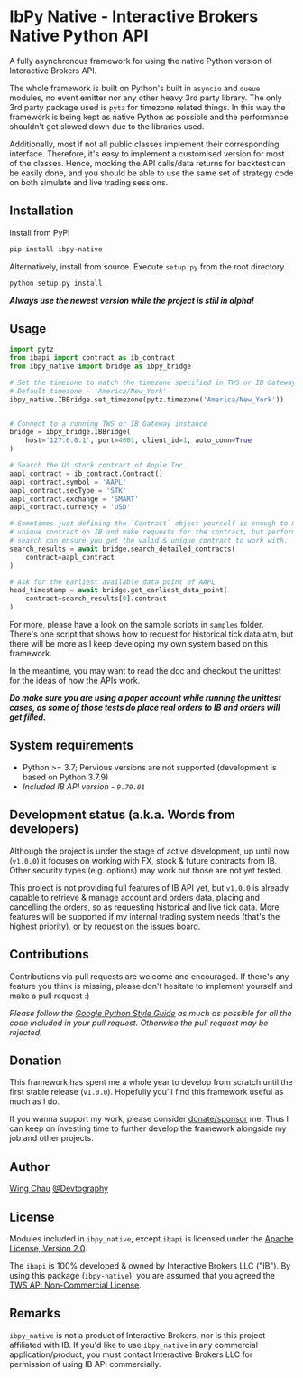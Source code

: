 # IbPy Native - Interactive Brokers Native Python API

A fully asynchronous framework for using the native Python version of
Interactive Brokers API.

The whole framework is built on Python's built in `asyncio` and `queue` modules,
no event emitter nor any other heavy 3rd party library. The only 3rd party
package used is `pytz` for timezone related things. In this way the framework
is being kept as native Python as possible and the performance shouldn't get
slowed down due to the libraries used.

Additionally, most if not all public classes implement their corresponding
interface. Therefore, it's easy to implement a customised version for most of
the classes. Hence, mocking the API calls/data returns for backtest can be
easily done, and you should be able to use the same set of strategy code on both
simulate and live trading sessions.

## Installation
Install from PyPI
```sh
pip install ibpy-native
```

Alternatively, install from source. Execute `setup.py` from the root directory.
```sh
python setup.py install
```

__*Always use the newest version while the project is still in alpha!*__

## Usage
```python
import pytz
from ibapi import contract as ib_contract
from ibpy_native import bridge as ibpy_bridge

# Set the timezone to match the timezone specified in TWS or IB Gateway when login
# Default timezone - 'America/New_York'
ibpy_native.IBBridge.set_timezone(pytz.timezone('America/New_York'))


# Connect to a running TWS or IB Gateway instance
bridge = ibpy_bridge.IBBridge(
    host='127.0.0.1', port=4001, client_id=1, auto_conn=True
)

# Search the US stock contract of Apple Inc.
aapl_contract = ib_contract.Contract()
aapl_contract.symbol = 'AAPL'
aapl_contract.secType = 'STK'
aapl_contract.exchange = 'SMART'
aapl_contract.currency = 'USD'

# Sometimes just defining the `Contract` object yourself is enough to match an
# unique contract on IB and make requests for the contract, but performing a
# search can ensure you get the valid & unique contract to work with.
search_results = await bridge.search_detailed_contracts(
    contract=aapl_contract
)

# Ask for the earliest available data point of AAPL
head_timestamp = await bridge.get_earliest_data_point(
    contract=search_results[0].contract
)
```

For more, please have a look on the sample scripts in `samples` folder. There's
one script that shows how to request for historical tick data atm, but there
will be more as I keep developing my own system based on this framework.

In the meantime, you may want to read the doc and checkout the unittest for the
ideas of how the APIs work.

_**Do make sure you are using a paper account while running the unittest cases,
as some of those tests do place real orders to IB and orders will get filled.**_

## System requirements
- Python >= 3.7; Pervious versions are not supported (development is based on 
Python 3.7.9)
- _Included IB API version - `9.79.01`_

## Development status (a.k.a. Words from developers)
Although the project is under the stage of active development, up until now
(`v1.0.0`) it focuses on working with FX, stock & future contracts from IB.
Other security types (e.g. options) may work but those are not yet tested.

This project is not providing full features of IB API yet, but `v1.0.0` is
already capable to retrieve & manage account and orders data, placing and
cancelling the orders, so as requesting historical and live tick data. More
features will be supported if my internal trading system needs (that's the
highest priority), or by request on the issues board.

## Contributions
Contributions via pull requests are welcome and encouraged. If there's any 
feature you think is missing, please don't hesitate to implement yourself and 
make a pull request :)

_Please follow the [Google Python Style Guide] as much as possible for all the
code included in your pull request. Otherwise the pull request may be rejected._

## Donation
This framework has spent me a whole year to develop from scratch until the first
stable release (`v1.0.0`). Hopefully you'll find this framework useful as much
as I do. 

If you wanna support my work, please consider [donate/sponsor] me. Thus I can
keep on investing time to further develop the framework alongside my job and
other projects.

## Author
[Wing Chau] [@Devtography]

## License
Modules included in `ibpy_native`, except `ibapi` is licensed under the 
[Apache License, Version 2.0](LICENSE.md).

The `ibapi` is 100% developed & owned by Interactive Brokers LLC ("IB"). By 
using this package (`ibpy-native`), you are assumed that you agreed the 
[TWS API Non-Commercial License].

## Remarks
`ibpy_native` is not a product of Interactive Brokers, nor is this project 
affiliated with IB. If you'd like to use `ibpy_native` in any commercial 
application/product, you must contact Interactive Brokers LLC for permission 
of using IB API commercially.

[Google Python Style Guide]: https://google.github.io/styleguide/pyguide.html
[donate/sponsor]: https://github.com/sponsors/iamWing
[Wing Chau]: https://github.com/iamWing
[@Devtography]: https://github.com/Devtography
[TWS API Non-Commercial License]: https://interactivebrokers.github.io/index.html
